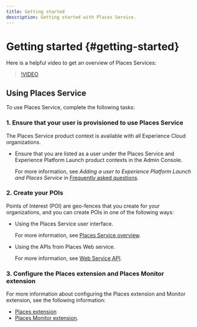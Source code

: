 ```yaml
---
title: Getting started
description: Getting started with Places Service.
---
```


# Getting started {#getting-started}

Here is a helpful video to get an overview of Places Services:
 
>[!VIDEO](https://www.youtube.com/watch?v=aV6i_ayxWCw)
 
## Using Places Service

To use Places Service, complete the following tasks: 
 
### 1. Ensure that your user is provisioned to use Places Service
 
The Places Service product context is available with all Experience Cloud organizations. 
 
* Ensure that you are listed as a user under the Places Service and Experience Platform Launch product contexts in the Admin Console.  
 
   For more information, see *Adding a user to Experience Platform Launch and Places Service* in [Frequently asked questions](/help/places-gain-access.md).
 
  
### 2. Create your POIs
 
Points of Interest (POI) are geo-fences that you create for your organizations, and you can create POIs in one of the following ways:

* Using the Places Service user interface. 

  For more information, see [Places Service overview](/help/poi-mgmt-ui/places-services-overview.md). 

* Using the APIs from Places Web service. 

  For more information, see [Web Service API](/help/web-service-api/places-web-services.md).


### 3. Configure the Places extension and Places Monitor extension

For more information about configuring the Places extension and Monitor extension, see the following information:

* [Places extension](/help/places-ext-aep-sdks/places-extension/places-extension.md)
* [Places Monitor extension](/help/places-ext-aep-sdks/places-monitor-extension/places-monitor-extension.md).
